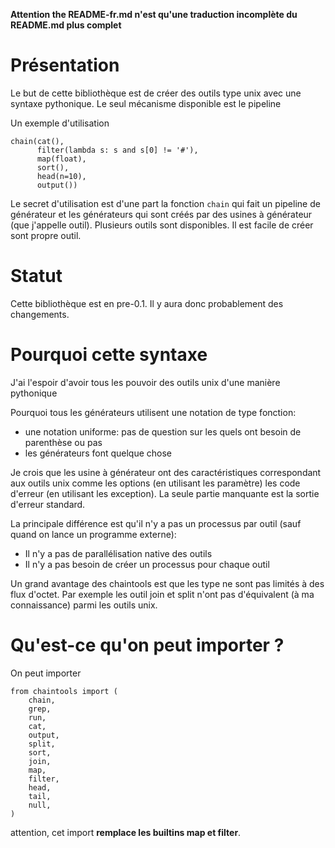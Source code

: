 **Attention the README-fr.md n'est qu'une traduction incomplète du README.md plus complet**

# Présentation

Le but de cette bibliothèque est de créer des outils type unix avec une syntaxe pythonique. Le seul mécanisme disponible est le pipeline

Un exemple d'utilisation

    chain(cat(),
          filter(lambda s: s and s[0] != '#'),
          map(float),
          sort(),
          head(n=10),
          output())

Le secret d'utilisation est d'une part la fonction `chain` qui fait un pipeline de générateur et les générateurs qui sont créés par des usines à générateur (que j'appelle outil). Plusieurs outils sont disponibles. Il est facile de créer sont propre outil.

# Statut

Cette bibliothèque est en pre-0.1. Il y aura donc probablement des changements.

# Pourquoi cette syntaxe

J'ai l'espoir d'avoir tous les pouvoir des outils unix d'une manière pythonique

Pourquoi tous les générateurs utilisent une notation de type fonction:

* une notation uniforme: pas de question sur les quels ont besoin de parenthèse ou pas 
* les générateurs font quelque chose

Je crois que les usine à générateur ont des caractéristiques correspondant aux outils unix comme les options (en utilisant les paramètre) les code d'erreur (en utilisant les exception). La seule partie manquante est la sortie d'erreur standard.

La principale différence est qu'il n'y a pas un processus par outil (sauf quand on lance un programme externe):
* Il n'y a pas de parallélisation native des outils
* Il n'y a pas besoin de créer un processus pour chaque outil

Un grand avantage des chaintools est que les type ne sont pas limités à des
flux d'octet. Par exemple les outil join et split n'ont pas d'équivalent (à ma
connaissance) parmi les outils unix.

# Qu'est-ce qu'on peut importer ?

On peut importer

    from chaintools import (
        chain,
        grep,
        run,
        cat,
        output,
        split,
        sort,
        join,
        map,
        filter,
        head,
        tail,
        null,
    )

attention, cet import **remplace les builtins map et filter**.
